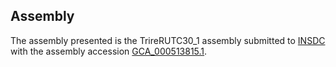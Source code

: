 

Assembly
--------

The assembly presented is the TrireRUTC30\_1 assembly submitted to
[INSDC](http://www.insdc.org) with the assembly accession
[GCA\_000513815.1](http://www.ebi.ac.uk/ena/data/view/GCA_000513815.1).
